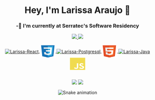 <div align="center">
  <h1> Hey, I'm Larissa Araujo 🤠 </h1>
  <h3> -🌱 I'm currently at Serratec's Software Residency</h3>
</div>

<div align="center">
  <a href="https://github.com/araujolari">
  <img height="180em" src="https://github-readme-stats.vercel.app/api?username=araujolari&show_icons=true&theme=radical&include_all_commits=true&count_private=true"/>
  <img height="180em" src="https://github-readme-stats.vercel.app/api/top-langs/?username=araujolari&layout=compact&langs_count=7&theme=radical"/>
</div>
  
<div style="display: inline_block" align="center"><br>
  <img align="center" alt="Larissa-React" height="40" width="50" src="https://cdn.jsdelivr.net/gh/devicons/devicon/icons/react/react-original.svg">
  <img align="center" alt="Larissa-CSS" height="40" width="50" src="https://raw.githubusercontent.com/devicons/devicon/master/icons/css3/css3-original.svg">
  <img align="center" alt="Larissa-Postgresql" height="40" width="50"  src="https://cdn.jsdelivr.net/gh/devicons/devicon/icons/postgresql/postgresql-original-wordmark.svg">
  <img align="center" alt="Larissa-HTML" height="40" width="50" src="https://raw.githubusercontent.com/devicons/devicon/master/icons/html5/html5-original.svg">
  <img align="center" alt="Larissa-Java" height="40" width="50" src="https://cdn.jsdelivr.net/gh/devicons/devicon/icons/java/java-original-wordmark.svg">
  <img align="center" alt="Larissa-Js" height="40" width="50" src="https://raw.githubusercontent.com/devicons/devicon/master/icons/javascript/javascript-plain.svg">
</div>
  
##
  
<div align="center">
  <a href = "mailto: araujolarissa.rs@gmail.com"><img src="https://img.shields.io/badge/-Gmail-%23333?style=for-the-badge&logo=gmail&logoColor=white" target="_blank"></a>
  <a href="https://www.linkedin.com/in/larissa-araujo-1b5680241/" target="_blank"><img src="https://img.shields.io/badge/-LinkedIn-%230077B5?style=for-the-badge&logo=linkedin&logoColor=white" target="_blank"></a>
  
  ![Snake animation](https://github.com/araujolari/araujolari/blob/output/github-contribution-grid-snake.svg)
  
</div>
